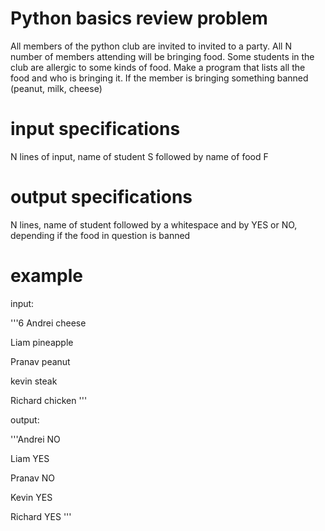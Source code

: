 # Python basics review problem

All members of the python club are invited to invited to a party. All N number of members attending will be bringing food. Some students in the club are allergic to some kinds of food. Make a program that lists all the food and who is bringing it. If the member is bringing something banned (peanut, milk, cheese)

# input specifications

N lines of input, name of student S followed by name of food F

# output specifications

N lines, name of student followed by a whitespace and by YES or NO, depending if the food in question is banned

# example

input:

'''6
Andrei cheese

Liam pineapple

Pranav peanut

kevin steak

Richard chicken
'''


output:

'''Andrei NO

Liam YES

Pranav NO

Kevin YES

Richard YES
'''
